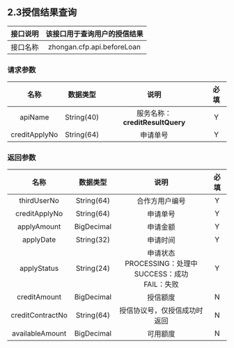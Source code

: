 ## 2.3授信结果查询

接口说明 | 该接口用于查询用户的授信结果
:-: | :-:    
接口名称 | zhongan.cfp.api.beforeLoan

### 请求参数

名称 | 数据类型 | 说明 | 必填 
:-: | :-:     | :-: | :-: 
apiName | String(40) | 服务名称：__creditResultQuery__| Y
creditApplyNo | String(64) | 申请单号 | Y

### 返回参数
名称 | 数据类型 | 说明 | 必填 
:-: | :-:     | :-: | :-: 
thirdUserNo | String(64) | 合作方用户编号 | Y
creditApplyNo | String(64) | 申请单号  | Y
applyAmount | BigDecimal | 申请金额 | Y
applyDate | String(32) | 申请时间 | Y
applyStatus | String(24) | 申请状态 <br>PROCESSING：处理中<br>SUCCESS：成功<br>FAIL：失败  | Y
creditAmount | BigDecimal | 授信额度 | N
creditContractNo | String(64) | 授信协议号，仅授信成功时返回 | N
availableAmount | BigDecimal | 可用额度 | N


